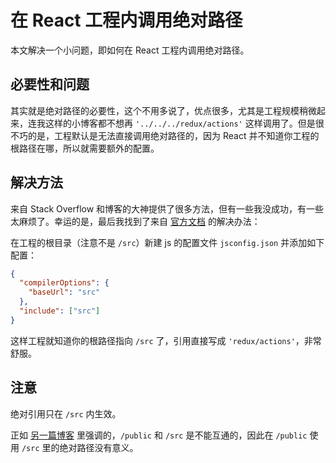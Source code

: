 # 在 React 工程内调用绝对路径

本文解决一个小问题，即如何在 React 工程内调用绝对路径。

## 必要性和问题

其实就是绝对路径的必要性，这个不用多说了，优点很多，尤其是工程规模稍微起来，连我这样的小博客都不想再 `'../../../redux/actions'` 这样调用了。但是很不巧的是，工程默认是无法直接调用绝对路径的，因为 React 并不知道你工程的根路径在哪，所以就需要额外的配置。

## 解决方法

来自 Stack Overflow 和博客的大神提供了很多方法，但有一些我没成功，有一些太麻烦了。幸运的是，最后我找到了来自 [官方文档](https://create-react-app.dev/docs/importing-a-component/#absolute-imports) 的解决办法：

在工程的根目录（注意不是 `/src`）新建 js 的配置文件 `jsconfig.json` 并添加如下配置：

```json
{
  "compilerOptions": {
    "baseUrl": "src"
  },
  "include": ["src"]
}
```

这样工程就知道你的根路径指向 `/src` 了，引用直接写成 `'redux/actions'`，非常舒服。

## 注意

绝对引用只在 `/src` 内生效。

正如 [另一篇博客](https://purple4pur.com/post/9) 里强调的，`/public` 和 `/src` 是不能互通的，因此在 `/public` 使用 `/src` 里的绝对路径没有意义。
